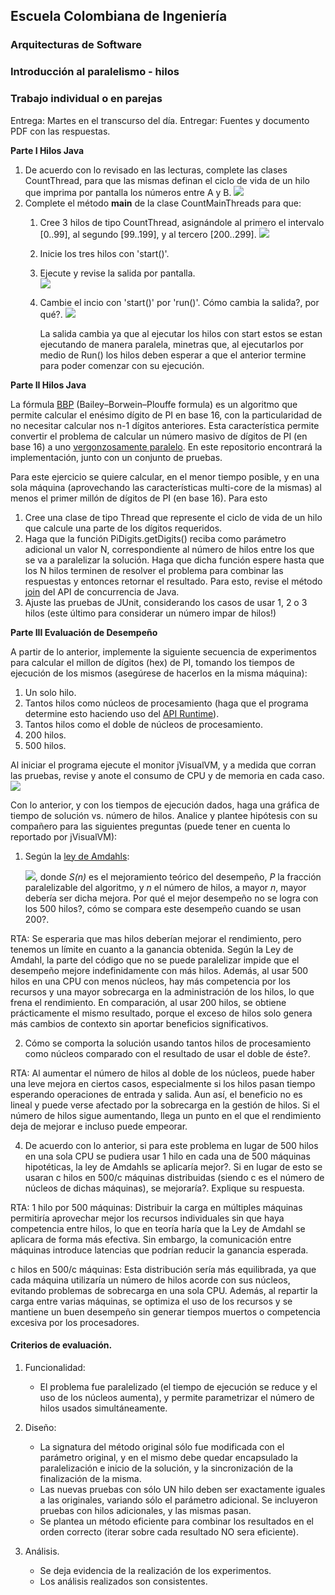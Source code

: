 ## Escuela Colombiana de Ingeniería
### Arquitecturas de Software
### Introducción al paralelismo - hilos

### Trabajo individual o en parejas

Entrega: Martes en el transcurso del día.
Entregar: Fuentes y documento PDF con las respuestas.

**Parte I Hilos Java**

1. De acuerdo con lo revisado en las lecturas, complete las clases CountThread, para que las mismas definan el ciclo de vida de un hilo que imprima por pantalla los números entre A y B.
   ![](img/Codigo1.png)
2. Complete el método __main__ de la clase CountMainThreads para que:
	1. Cree 3 hilos de tipo CountThread, asignándole al primero el intervalo [0..99], al segundo [99..199], y al tercero [200..299].
    		![](img/Codigo2.png)
	2. Inicie los tres hilos con 'start()'.
	3. Ejecute y revise la salida por pantalla.      
    		![](img/Start.png)
	4. Cambie el incio con 'start()' por 'run()'. Cómo cambia la salida?, por qué?.
    		![](img/Run.png)

    	La salida cambia ya que al ejecutar los hilos con start estos se estan ejecutando de manera paralela, minetras que, al ejecutarlos por medio de Run() 	los hilos deben esperar a que el anterior termine para poder comenzar con su ejecución.

**Parte II Hilos Java**

La fórmula [BBP](https://en.wikipedia.org/wiki/Bailey%E2%80%93Borwein%E2%80%93Plouffe_formula) (Bailey–Borwein–Plouffe formula) es un algoritmo que permite calcular el enésimo dígito de PI en base 16, con la particularidad de no necesitar calcular nos n-1 dígitos anteriores. Esta característica permite convertir el problema de calcular un número masivo de dígitos de PI (en base 16) a uno [vergonzosamente paralelo](https://en.wikipedia.org/wiki/Embarrassingly_parallel). En este repositorio encontrará la implementación, junto con un conjunto de pruebas. 

Para este ejercicio se quiere calcular, en el menor tiempo posible, y en una sola máquina (aprovechando las características multi-core de la mismas) al menos el primer millón de dígitos de PI (en base 16). Para esto

1. Cree una clase de tipo Thread que represente el ciclo de vida de un hilo que calcule una parte de los dígitos requeridos.
2. Haga que la función PiDigits.getDigits() reciba como parámetro adicional un valor N, correspondiente al número de hilos entre los que se va a paralelizar la solución. Haga que dicha función espere hasta que los N hilos terminen de resolver el problema para combinar las respuestas y entonces retornar el resultado. Para esto, revise el método [join](https://docs.oracle.com/javase/tutorial/essential/concurrency/join.html) del API de concurrencia de Java.
3. Ajuste las pruebas de JUnit, considerando los casos de usar 1, 2 o 3 hilos (este último para considerar un número impar de hilos!)


**Parte III Evaluación de Desempeño**

A partir de lo anterior, implemente la siguiente secuencia de experimentos para calcular el millon de dígitos (hex) de PI, tomando los tiempos de ejecución de los mismos (asegúrese de hacerlos en la misma máquina):

1. Un solo hilo.
2. Tantos hilos como núcleos de procesamiento (haga que el programa determine esto haciendo uso del [API Runtime](https://docs.oracle.com/javase/7/docs/api/java/lang/Runtime.html)).
3. Tantos hilos como el doble de núcleos de procesamiento.
4. 200 hilos.
5. 500 hilos.

Al iniciar el programa ejecute el monitor jVisualVM, y a medida que corran las pruebas, revise y anote el consumo de CPU y de memoria en cada caso. ![](img/jvisualvm.png)

Con lo anterior, y con los tiempos de ejecución dados, haga una gráfica de tiempo de solución vs. número de hilos. Analice y plantee hipótesis con su compañero para las siguientes preguntas (puede tener en cuenta lo reportado por jVisualVM):



1. Según la [ley de Amdahls](https://www.pugetsystems.com/labs/articles/Estimating-CPU-Performance-using-Amdahls-Law-619/#WhatisAmdahlsLaw?):

	![](img/ahmdahls.png), donde _S(n)_ es el mejoramiento teórico del desempeño, _P_ la fracción paralelizable del algoritmo, y _n_ el número de hilos, a mayor _n_, mayor debería ser dicha mejora. Por qué el mejor desempeño no se logra con los 500 hilos?, cómo se compara este desempeño cuando se usan 200?.

RTA: Se esperaria que mas hilos deberían mejorar el rendimiento, pero tenemos un límite en cuanto a la ganancia obtenida. Según la Ley de Amdahl, la parte del código que no se puede paralelizar impide que el desempeño mejore indefinidamente con más hilos. Además, al usar 500 hilos en una CPU con menos núcleos, hay más competencia por los recursos y una mayor sobrecarga en la administración de los hilos, lo que frena el rendimiento. En comparación, al usar 200 hilos, se obtiene prácticamente el mismo resultado, porque el exceso de hilos solo genera más cambios de contexto sin aportar beneficios significativos.


2. Cómo se comporta la solución usando tantos hilos de procesamiento como núcleos comparado con el resultado de usar el doble de éste?.
   
RTA: Al aumentar el número de hilos al doble de los núcleos, puede haber una leve mejora en ciertos casos, especialmente si los hilos pasan tiempo esperando operaciones de entrada y salida. Aun así, el beneficio no es lineal y puede verse afectado por la sobrecarga en la gestión de hilos. Si el número de hilos sigue aumentando, llega un punto en el que el rendimiento deja de mejorar e incluso puede empeorar.

4. De acuerdo con lo anterior, si para este problema en lugar de 500 hilos en una sola CPU se pudiera usar 1 hilo en cada una de 500 máquinas hipotéticas, la ley de Amdahls se aplicaría mejor?. Si en lugar de esto se usaran c hilos en 500/c máquinas distribuidas (siendo c es el número de núcleos de dichas máquinas), se mejoraría?. Explique su respuesta.
   
RTA: 
1 hilo por 500 máquinas: Distribuir la carga en múltiples máquinas permitiría aprovechar mejor los recursos individuales sin que haya competencia entre hilos, lo que en teoría haría que la Ley de Amdahl se aplicara de forma más efectiva. Sin embargo, la comunicación entre máquinas introduce latencias que podrían reducir la ganancia esperada.

c hilos en 500/c máquinas: Esta distribución sería más equilibrada, ya que cada máquina utilizaría un número de hilos acorde con sus núcleos, evitando problemas de sobrecarga en una sola CPU. Además, al repartir la carga entre varias máquinas, se optimiza el uso de los recursos y se mantiene un buen desempeño sin generar tiempos muertos o competencia excesiva por los procesadores.



#### Criterios de evaluación.

1. Funcionalidad:
	- El problema fue paralelizado (el tiempo de ejecución se reduce y el uso de los núcleos aumenta), y permite parametrizar el número de hilos usados simultáneamente.

2. Diseño:
	- La signatura del método original sólo fue modificada con el parámetro original, y en el mismo debe quedar encapsulado la paralelización e inicio de la solución, y la sincronización de la finalización de la misma.
	- Las nuevas pruebas con sólo UN hilo deben ser exactamente iguales a las originales, variando sólo el parámetro adicional. Se incluyeron pruebas con hilos adicionales, y las mismas pasan.
	- Se plantea un método eficiente para combinar los resultados en el orden correcto (iterar sobre cada resultado NO sera eficiente).

3. Análisis.
	- Se deja evidencia de la realización de los experimentos.
	- Los análisis realizados son consistentes.
